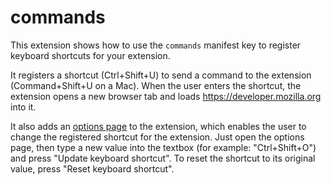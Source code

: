 # commands

This extension shows how to use the `commands` manifest key to register keyboard shortcuts for your extension.

It registers a shortcut (Ctrl+Shift+U) to send a command to the extension (Command+Shift+U on a Mac).
When the user enters the shortcut, the extension opens a new browser tab and loads https://developer.mozilla.org into it.

It also adds an [options page](https://developer.mozilla.org/en-US/Add-ons/WebExtensions/user_interface/Options_pages) to the extension, which enables the user to change the registered shortcut for the extension. Just open the options page, then type a new value into the textbox (for example: "Ctrl+Shift+O") and press "Update keyboard shortcut". To reset the shortcut to its original value, press "Reset keyboard shortcut".
